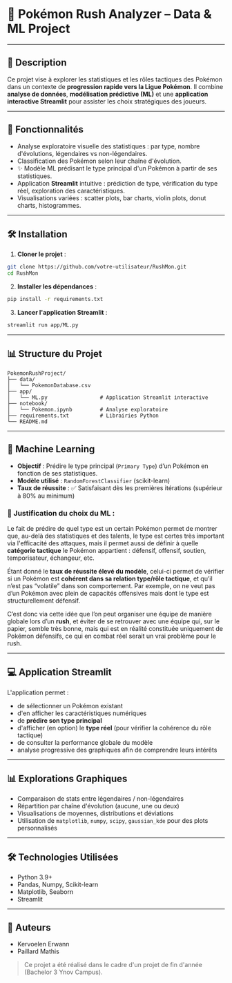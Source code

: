 # 🧠 Pokémon Rush Analyzer – Data & ML Project

&#x20;  &#x20;

---

## 📄 Description

Ce projet vise à explorer les statistiques et les rôles tactiques des Pokémon dans un contexte de **progression rapide vers la Ligue Pokémon**. Il combine **analyse de données**, **modélisation prédictive (ML)** et une **application interactive Streamlit** pour assister les choix stratégiques des joueurs.

---

## 📌 Fonctionnalités

- Analyse exploratoire visuelle des statistiques : par type, nombre d'évolutions, légendaires vs non-légendaires.
- Classification des Pokémon selon leur chaîne d'évolution.
- ✨ Modèle ML prédisant le type principal d'un Pokémon à partir de ses statistiques.
- Application **Streamlit** intuitive : prédiction de type, vérification du type réel, exploration des caractéristiques.
- Visualisations variées : scatter plots, bar charts, violin plots, donut charts, histogrammes.

---

## 🛠️ Installation

1. **Cloner le projet** :

```bash
git clone https://github.com/votre-utilisateur/RushMon.git
cd RushMon
```

2. **Installer les dépendances** :

```bash
pip install -r requirements.txt
```

3. **Lancer l'application Streamlit** :

```bash
streamlit run app/ML.py
```

---

## 📊 Structure du Projet

```
PokemonRushProject/
├── data/
│   └── PokemonDatabase.csv
├── app/
│   └── ML.py                 # Application Streamlit interactive
├── notebook/
│   └── Pokemon.ipynb         # Analyse exploratoire
├── requirements.txt          # Librairies Python
└── README.md
```

---

## 🤖 Machine Learning

- **Objectif** : Prédire le type principal (`Primary Type`) d’un Pokémon en fonction de ses statistiques.
- **Modèle utilisé** : `RandomForestClassifier` (scikit-learn)
- **Taux de réussite** : ✅ Satisfaisant dès les premières itérations (supérieur à 80% au minimum)

### 🔹 Justification du choix du ML :

Le fait de prédire de quel type est un certain Pokémon permet de montrer que, au-delà des statistiques et des talents, le type est certes très important via l'efficacité des attaques, mais il permet aussi de définir à quelle **catégorie tactique** le Pokémon appartient : défensif, offensif, soutien, temporisateur, échangeur, etc.

Étant donné le **taux de réussite élevé du modèle**, celui-ci permet de vérifier si un Pokémon est **cohérent dans sa relation type/rôle tactique**, et qu’il n’est pas “volatile” dans son comportement. Par exemple, on ne veut pas d’un Pokémon avec plein de capacités offensives mais dont le type est structurellement défensif.

C’est donc via cette idée que l’on peut organiser une équipe de manière globale lors d’un **rush**, et éviter de se retrouver avec une équipe qui, sur le papier, semble très bonne, mais qui est en réalité constituée uniquement de Pokémon défensifs, ce qui en combat réel serait un vrai problème pour le rush.

---

## 💻 Application Streamlit

L'application permet :

- de sélectionner un Pokémon existant
- d'en afficher les caractéristiques numériques
- de **prédire son type principal**
- d'afficher (en option) le **type réel** (pour vérifier la cohérence du rôle tactique)
- de consulter la performance globale du modèle
- analyse progressive des graphiques afin de comprendre leurs intérêts

---

## 📊 Explorations Graphiques

- Comparaison de stats entre légendaires / non-légendaires
- Répartition par chaîne d'évolution (aucune, une ou deux)
- Visualisations de moyennes, distributions et déviations
- Utilisation de `matplotlib`, `numpy`, `scipy`, `gaussian_kde` pour des plots personnalisés

---

## 🛠️ Technologies Utilisées

- Python 3.9+
- Pandas, Numpy, Scikit-learn
- Matplotlib, Seaborn
- Streamlit

---

## 👤 Auteurs

- Kervoelen Erwann
- Paillard Mathis

> Ce projet a été réalisé dans le cadre d'un projet de fin d'année (Bachelor 3 Ynov Campus).

